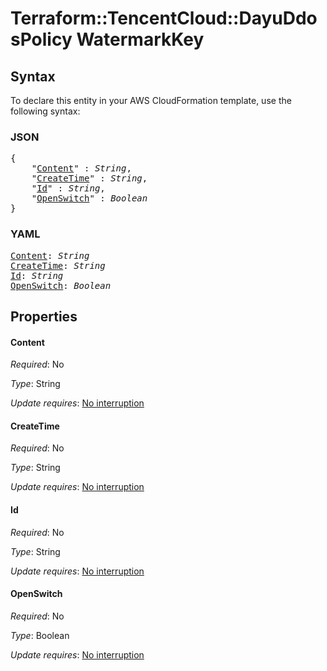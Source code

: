 # Terraform::TencentCloud::DayuDdosPolicy WatermarkKey

## Syntax

To declare this entity in your AWS CloudFormation template, use the following syntax:

### JSON

<pre>
{
    "<a href="#content" title="Content">Content</a>" : <i>String</i>,
    "<a href="#createtime" title="CreateTime">CreateTime</a>" : <i>String</i>,
    "<a href="#id" title="Id">Id</a>" : <i>String</i>,
    "<a href="#openswitch" title="OpenSwitch">OpenSwitch</a>" : <i>Boolean</i>
}
</pre>

### YAML

<pre>
<a href="#content" title="Content">Content</a>: <i>String</i>
<a href="#createtime" title="CreateTime">CreateTime</a>: <i>String</i>
<a href="#id" title="Id">Id</a>: <i>String</i>
<a href="#openswitch" title="OpenSwitch">OpenSwitch</a>: <i>Boolean</i>
</pre>

## Properties

#### Content

_Required_: No

_Type_: String

_Update requires_: [No interruption](https://docs.aws.amazon.com/AWSCloudFormation/latest/UserGuide/using-cfn-updating-stacks-update-behaviors.html#update-no-interrupt)

#### CreateTime

_Required_: No

_Type_: String

_Update requires_: [No interruption](https://docs.aws.amazon.com/AWSCloudFormation/latest/UserGuide/using-cfn-updating-stacks-update-behaviors.html#update-no-interrupt)

#### Id

_Required_: No

_Type_: String

_Update requires_: [No interruption](https://docs.aws.amazon.com/AWSCloudFormation/latest/UserGuide/using-cfn-updating-stacks-update-behaviors.html#update-no-interrupt)

#### OpenSwitch

_Required_: No

_Type_: Boolean

_Update requires_: [No interruption](https://docs.aws.amazon.com/AWSCloudFormation/latest/UserGuide/using-cfn-updating-stacks-update-behaviors.html#update-no-interrupt)

